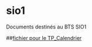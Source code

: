 # sio1
Documents destinés au BTS SIO1

##[fichier pour le TP_Calendrier](https://github.com/thfruchart/sio1/blob/master/TP_Calendrier_A_COMPLETER.py)
